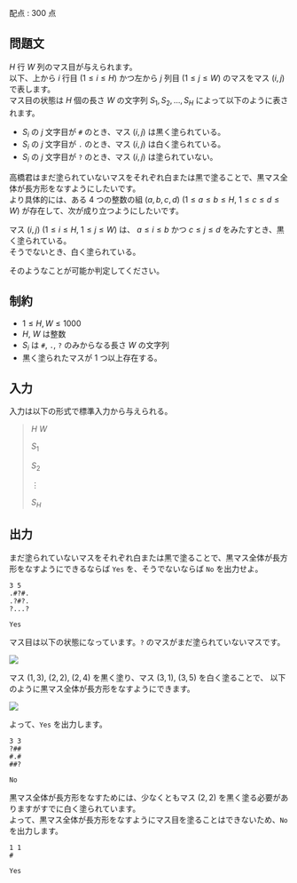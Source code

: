配点 : $300$ 点

## 問題文

$H$ 行 $W$ 列のマス目が与えられます。<br>
以下、上から $i$ 行目 $(1\leq i\leq H)$ かつ左から $j$ 列目 $(1\leq j\leq W)$ のマスをマス $(i,j)$ で表します。<br>
マス目の状態は $H$ 個の長さ $W$ の文字列 $S_1,S_2, \ldots, S_H$ によって以下のように表されます。

- $S_i$ の $j$ 文字目が `#` のとき、マス $(i,j)$ は黒く塗られている。
- $S_i$ の $j$ 文字目が `.` のとき、マス $(i,j)$ は白く塗られている。
- $S_i$ の $j$ 文字目が `?` のとき、マス $(i,j)$ は塗られていない。

高橋君はまだ塗られていないマスをそれぞれ白または黒で塗ることで、黒マス全体が長方形をなすようにしたいです。<br>
より具体的には、ある $4$ つの整数の組 $(a,b,c,d)$ ($1\leq a\leq b\leq H$, $1\leq c\leq d\leq W$) が存在して、次が成り立つようにしたいです。

マス $(i,j)$ ($1\leq i\leq H$, $1\leq j\leq W$) は、
$a\leq i\leq b$ かつ $c\leq j\leq d$ をみたすとき、黒く塗られている。<br>
そうでないとき、白く塗られている。

そのようなことが可能か判定してください。

## 制約

- $1\leq H,W\leq 1000$
- $H$, $W$ は整数
- $S_i$ は `#`, `.`, `?` のみからなる長さ $W$ の文字列
- 黒く塗られたマスが $1$ つ以上存在する。

## 入力

入力は以下の形式で標準入力から与えられる。

> $H$ $W$
> 
> $S_1$
> 
> $S_2$
> 
> $\vdots$
> 
> $S_H$

## 出力

まだ塗られていないマスをそれぞれ白または黒で塗ることで、黒マス全体が長方形をなすようにできるならば `Yes` を、そうでないならば `No` を出力せよ。

```input1
3 5
.#?#.
.?#?.
?...?
```

```output1
Yes
```

マス目は以下の状態になっています。`?` のマスがまだ塗られていないマスです。

![](https://img.atcoder.jp/abc390/85b372e4c19d09eb4f842736d40de3b9.png)

マス $(1,3)$, $(2,2)$, $(2,4)$ を黒く塗り、マス $(3,1)$, $(3,5)$ を白く塗ることで、
以下のように黒マス全体が長方形をなすようにできます。

![](https://img.atcoder.jp/abc390/535404bb0565608276c41ef49d8f2336.png)

よって、`Yes` を出力します。

```input2
3 3
?##
#.#
##?
```

```output2
No
```

黒マス全体が長方形をなすためには、少なくともマス $(2,2)$ を黒く塗る必要がありますがすでに白く塗られています。<br>
よって、黒マス全体が長方形をなすようにマス目を塗ることはできないため、`No` を出力します。

```input3
1 1
#
```

```output3
Yes
```
